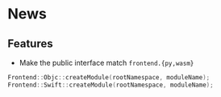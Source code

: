 # News #

## Features ##

* Make the public interface match `frontend.{py,wasm}`

```cpp
Frontend::Objc::createModule(rootNamespace, moduleName);
Frontend::Swift::createModule(rootNamespace, moduleName);
```

